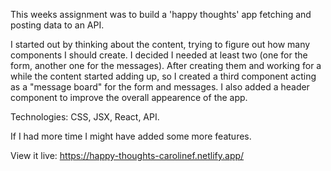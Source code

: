 This weeks assignment was to build a 'happy thoughts' app fetching and posting data to an API.

I started out by thinking about the content, trying to figure out how many components I should create. I decided I needed at least two (one for the form, another one for the messages). After creating them and working for a while the content started adding up, so I created a third component acting as a "message board" for the form and messages. I also added a header component to improve the overall appearence of the app.

Technologies: CSS, JSX, React, API.

If I had more time I might have added some more features.

View it live: https://happy-thoughts-carolinef.netlify.app/
